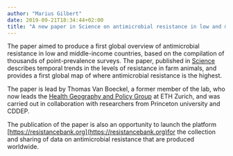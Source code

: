 ```yaml
---
author: "Marius Gilbert"
date: 2019-09-21T18:34:44+02:00
title: "A new paper in Science on antimicrobial resistance in low and middle countries"
---
```


The paper aimed to produce a first global overview of antimicrobial resistance in low and middle-income countries, based 
on the compilation of thousands of point-prevalence surveys. The paper, published in 
[Science](https://science.sciencemag.org/content/365/6459/eaaw1944) describes temporal trends in the levels of resistance
in farm animals, and provides a first global map of where antimicrobial resistance is the highest. 

The paper is lead by Thomas Van Boeckel, a 
former member of the lab, who now leads the [Health Geography and Policy Group](https://thomasvanboeckel.wixsite.com/hegep)
at ETH Zurich, and was carried out in collaboration with researchers from Princeton university and CDDEP.

The publication of the paper is also an opportunity to launch the platform [https://resistancebank.org](https://resistancebank.org)for the collection and sharing of data on 
antimicrobial resistance that are produced worldwide. 
